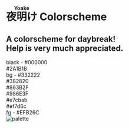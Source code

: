 # <ruby>夜明け<rt>Yoake</rt></ruby> Colorscheme  
A colorscheme for daybreak!  
Help is very much appreciated.
---
black - #000000  
#2A1B1B  
bg - #332222  
#382820  
#863B2F  
#986E3F  
#e7cbab  
#ef7d6c  
fg - #EFB26C  
![palette](https://user-images.githubusercontent.com/78332785/183308128-5f8c5a6c-d1a5-4997-a9ef-8b5679ff9c4f.svg)

